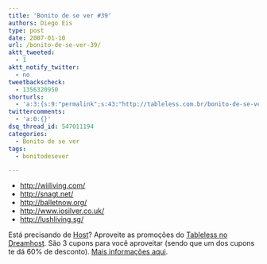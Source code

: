 ```yaml
---
title: 'Bonito de se ver #39'
authors: Diego Eis
type: post
date: 2007-01-10
url: /bonito-de-se-ver-39/
aktt_tweeted:
  - 1
aktt_notify_twitter:
  - no
tweetbackscheck:
  - 1356320950
shorturls:
  - 'a:3:{s:9:"permalink";s:43:"http://tableless.com.br/bonito-de-se-ver-39";s:7:"tinyurl";s:26:"http://tinyurl.com/3r7slnw";s:4:"isgd";s:19:"http://is.gd/U9XIhG";}'
twittercomments:
  - 'a:0:{}'
dsq_thread_id: 547011194
categories:
  - Bonito de se ver
tags:
  - bonitodesever

---
```

  * <http://wiiliving.com/>
  * <http://snagt.net/>
  * <http://balletnow.org/>
  * <http://www.iosilver.co.uk/>
  * <http://lushliving.sg/>

Está precisando de [Host][1]? Aproveite as promoções do [Tableless no Dreamhost][1]. São 3 cupons para você aproveitar (sendo que um dos cupons te dá 60% de desconto). [Mais informações aqui][2].

 [1]: http://www.dreamhost.com/r.cgi?132780/hosting.html
 [2]: http://tableless.com.br/desconto-no-dreamhost